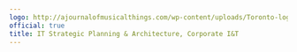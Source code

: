 ```yaml
---
logo: http://ajournalofmusicalthings.com/wp-content/uploads/Toronto-logo.png
official: true
title: IT Strategic Planning & Architecture, Corporate I&T
---
```

